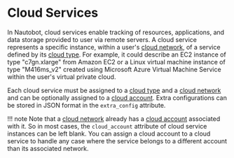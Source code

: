 # Cloud Services

In Nautobot, cloud services enable tracking of resources, applications, and data storage provided to user via remote servers. A cloud service represents a specific instance, within a user's [cloud network](./cloudnetwork.md), of a service defined by its [cloud type](./cloudtype.md). For example, it could describe an EC2 instance of type "c7gn.xlarge" from Amazon EC2 or a Linux virtual machine instance of type "M416ms_v2" created using Microsoft Azure Virtual Machine Service within the user's virtual private cloud.

Each cloud service must be assigned to a [cloud type](./cloudtype.md) and a [cloud network](./cloudnetwork.md) and can be optionally assigned to a [cloud account](./cloudaccount.md). Extra configurations can be stored in JSON format in the `extra_config` attribute.

!!! note
    Note that a [cloud network](./cloudnetwork.md) already has a [cloud account](./cloudaccount.md) associated with it. So in most cases, the `cloud_account` attribute of cloud service instances can be left blank. You can assign a cloud account to a cloud service to handle any case where the service belongs to a different account than its associated network.
